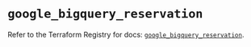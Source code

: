 # `google_bigquery_reservation`

Refer to the Terraform Registry for docs: [`google_bigquery_reservation`](https://registry.terraform.io/providers/hashicorp/google/5.29.0/docs/resources/bigquery_reservation).
